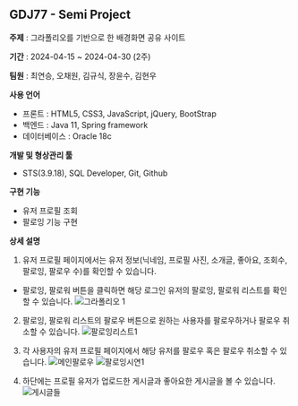 ## GDJ77 - Semi Project

**주제** : 그라폴리오를 기반으로 한 배경화면 공유 사이트

**기간** : 2024-04-15 ~ 2024-04-30 (2주)

**팀원** : 최연승, 오채원, 김규식, 장윤수, 김현우

**사용 언어**
- 프론트 : HTML5, CSS3, JavaScript, jQuery, BootStrap
- 백엔드 : Java 11, Spring framework
- 데이터베이스 : Oracle 18c

**개발 및 형상관리 툴**
- STS(3.9.18), SQL Developer, Git, Github

**구현 기능**
- 유저 프로필 조회
- 팔로잉 기능 구현

**상세 설명**
1) 유저 프로필 페이지에서는 유저 정보(닉네임, 프로필 사진, 소개글, 좋아요, 조회수, 팔로잉, 팔로우 수)를 확인할 수 있습니다.
- 팔로잉, 팔로워 버튼을 클릭하면 해당 로그인 유저의 팔로잉, 팔로워 리스트를 확인할 수 있습니다.
![그라폴리오 1](https://github.com/Audrey-1120/inflearnSpring/assets/100057254/90545c7e-89c7-4436-98e6-ac6dc0dc4567)

2) 팔로잉, 팔로워 리스트의 팔로우 버튼으로 원하는 사용자를 팔로우하거나 팔로우 취소할 수 있습니다.
![팔로잉리스트1](https://github.com/Audrey-1120/inflearnSpring/assets/100057254/e8c2ea98-8e92-4068-9c50-5160a16ac411)

4) 각 사용자의 유저 프로필 페이지에서 해당 유저를 팔로우 혹은 팔로우 취소할 수 있습니다.
![메인팔로우](https://github.com/Audrey-1120/inflearnSpring/assets/100057254/72db29ca-ec64-4c2b-ab3b-7a72e85055b8)
![팔로잉시연1](https://github.com/Audrey-1120/inflearnSpring/assets/100057254/636923c1-a864-4fbf-a79f-e4003148b7d5)

4) 하단에는 프로필 유저가 업로드한 게시글과 좋아요한 게시글을 볼 수 있습니다.
![게시글들](https://github.com/Audrey-1120/inflearnSpring/assets/100057254/63ea7e4f-9302-43a1-b1fb-cd946f574c44)

